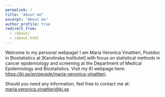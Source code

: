 ```yaml
---
permalink: /
title: "About me"
excerpt: "About me"
author_profile: true
redirect_from: 
  - /about/
  - /about.html
---
```


Welcome to my personal webpage! I am Maria Veronica Vinattieri, Postdoc in Biostatistics at [Karolinska Institutet] with focus on statistical methods in cancer epidemiology and screening at the Department of Medical Epidemiology and Biostatistics. Visit my KI webpage here: <https://ki.se/en/people/maria-veronica-vinattieri>.  

Should you need any information, feel free to contact me at: <maria.veronica.vinattieri@ki.se>


